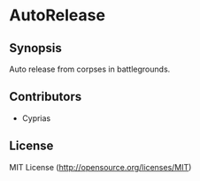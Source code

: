 # AutoRelease

## Synopsis

Auto release from corpses in battlegrounds.

## Contributors
- Cyprias

## License
MIT License	(http://opensource.org/licenses/MIT)